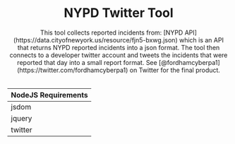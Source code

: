 # <div align="center">NYPD Twitter Tool</div>

<div align="center">This tool collects reported incidents from: [NYPD API](https://data.cityofnewyork.us/resource/fjn5-bxwg.json) which is an API that returns NYPD reported incidents into a json format.
The tool then connects to a developer twitter account and tweets the incidents that were reported that day into a small report format. See [@fordhamcyberpa1](https://twitter.com/fordhamcyberpa1) 
on Twitter for the final product.</div>

</br>

|NodeJS Requirements|
|-------------------|
|jsdom|
|jquery|
|twitter|
